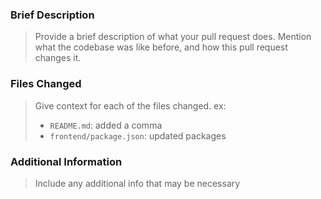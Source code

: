 ### Brief Description

> Provide a brief description of what your pull request does.
> Mention what the codebase was like before, and how this pull request changes it.

### Files Changed

> Give context for each of the files changed.
> ex:
>
> - `README.md`: added a comma
> - `frontend/package.json`: updated packages

### Additional Information

> Include any additional info that may be necessary
